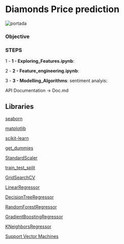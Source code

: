 # Diamonds Price prediction

![portada](https://www.cornel1801.com/videosong/Gentlemen-Prefer-Blondes-Diamonds-Are-a-Girl-s-Best-Friend/1.jpg)

### Objective




### STEPS

1 -  **1 - Exploring_Features.ipynb**: 

2 - **2 - Feature_engineering.ipynb**: 


3 - **3 - Modelling_Algorithms**: sentiment analyis: 



API Documentation -> Doc.md


## Libraries


[seaborn](https://seaborn.pydata.org)

[matplotlib](https://matplotlib.org)

[scikit-learn](https://scikit-learn.org/stable/)

[get_dummies](https://pandas.pydata.org/docs/reference/api/pandas.get_dummies.html)

[StandardScaler](https://scikit-learn.org/stable/modules/generated/sklearn.preprocessing.StandardScaler.html)

[train_test_split](https://scikit-learn.org/stable/modules/generated/sklearn.model_selection.train_test_split.html)

[GridSearchCV](https://scikit-learn.org/stable/modules/generated/sklearn.model_selection.GridSearchCV.html)

[LinearRegressor](https://scikit-learn.org/stable/modules/generated/sklearn.linear_model.LinearRegression.html)

[DecisionTreeRegressor](https://scikit-learn.org/stable/modules/generated/sklearn.tree.DecisionTreeRegressor.html)

[RandomForestRegressor](https://scikit-learn.org/stable/modules/generated/sklearn.ensemble.RandomForestRegressor.html)

[GradientBoostingRegressor](https://scikit-learn.org/stable/modules/generated/sklearn.neighbors.KNeighborsRegressor.html)

[KNeighborsRegressor](https://scikit-learn.org/stable/modules/generated/sklearn.neighbors.KNeighborsRegressor.html)

[Support Vector Machines](https://scikit-learn.org/stable/modules/svm.html)

